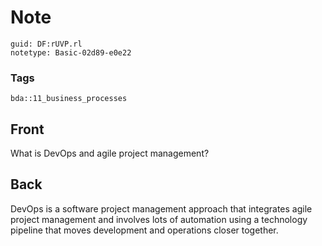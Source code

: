 # Note
```
guid: DF:rUVP.rl
notetype: Basic-02d89-e0e22
```

### Tags
```
bda::11_business_processes
```

## Front
What is DevOps and agile project management?

## Back
DevOps is a software project management approach that integrates agile project management and involves lots of automation using a technology pipeline that moves development and operations closer together.
